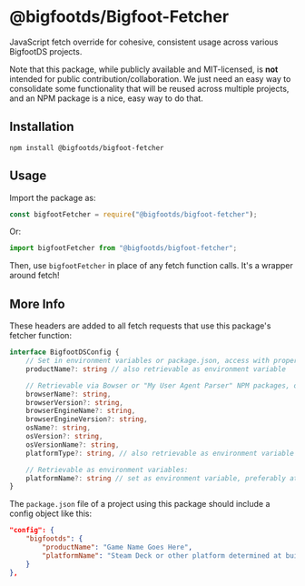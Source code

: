 # @bigfootds/Bigfoot-Fetcher

JavaScript fetch override for cohesive, consistent usage across various BigfootDS projects.

Note that this package, while publicly available and MIT-licensed, is **not** intended for public contribution/collaboration. We just need an easy way to consolidate some functionality that will be reused across multiple projects, and an NPM package is a nice, easy way to do that.

## Installation

`npm install @bigfootds/bigfoot-fetcher`

## Usage

Import the package as:

```js
const bigfootFetcher = require("@bigfootds/bigfoot-fetcher");
```

Or:

```js
import bigfootFetcher from "@bigfootds/bigfoot-fetcher";
```


Then, use `bigfootFetcher` in place of any fetch function calls. It's a wrapper around fetch!

## More Info

These headers are added to all fetch requests that use this package's fetcher function:


```typescript
interface BigfootDSConfig {
    // Set in environment variables or package.json, access with properties like `process.env.npm_package_config_bigfootds_productName`:
	productName?: string // also retrievable as environment variable

    // Retrievable via Bowser or "My User Agent Parser" NPM packages, or environment variables:
    browserName?: string,
    browserVersion?: string,
    browserEngineName?: string,
    browserEngineVersion?: string,
    osName?: string,
    osVersion?: string,
    osVersionName?: string,
    platformType?: string, // also retrievable as environment variable

    // Retrievable as environment variables:
    platformName?: string // set as environment variable, preferably at build time in a GitHub Action workflow
}
```

The `package.json` file of a project using this package should include a config object like this:

```json
"config": {
    "bigfootds": {
        "productName": "Game Name Goes Here",
        "platformName": "Steam Deck or other platform determined at build time"
    }
},
```